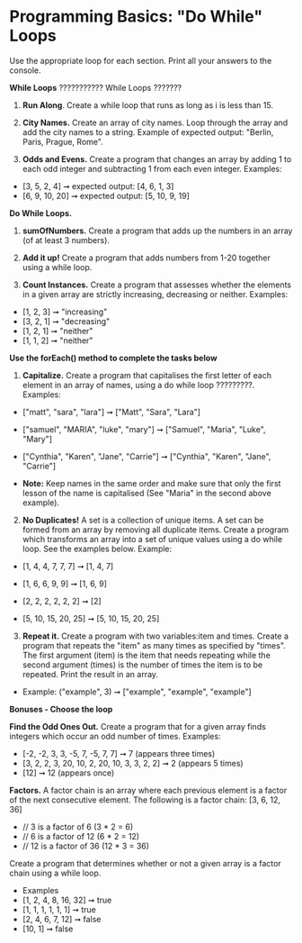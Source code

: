 # Programming Basics: "Do While" Loops

Use the appropriate loop for each section. Print all your answers to the console.

**While Loops** ??????????? While Loops ???????

1. **Run Along**. Create a while loop that runs as long as i is less than 15.

2. **City Names.** Create an array of city names. Loop through the array and add the city names to a string. Example of expected output: "Berlin, Paris, Prague, Rome". 

3. **Odds and Evens.** Create a program that changes an array by adding 1 to each odd integer and subtracting 1 from each even integer. Examples:
* [3, 5, 2, 4] ➞ expected output: [4, 6, 1, 3]
* [6, 9, 10, 20] ➞ expected output: [5, 10, 9, 19]

**Do While Loops.**

1. **sumOfNumbers.** Create a program that adds up the numbers in an array (of at least 3 numbers).

2. **Add it up!** Create a program that adds numbers from 1-20 together using a while loop. 

3. **Count Instances.** Create a program that assesses whether the elements in a given array are strictly increasing, decreasing or neither. Examples:
* [1, 2, 3] ➞ "increasing"
* [3, 2, 1] ➞ "decreasing"
* [1, 2, 1] ➞ "neither"
* [1, 1, 2] ➞ "neither"

**Use the forEach() method to complete the tasks below**

1. **Capitalize.** Create a program that capitalises the first letter of each element in an array of names, using a do while loop ?????????. Examples:
* ["matt", "sara", "lara"] ➞ ["Matt", "Sara", "Lara"]
* ["samuel", "MARIA", "luke", "mary"] ➞ ["Samuel", "Maria", "Luke", "Mary"]
* ["Cynthia", "Karen", "Jane", "Carrie"] ➞ ["Cynthia", "Karen", "Jane", "Carrie"]

* **Note:** Keep names in the same order and make sure that only the first lesson of the name is capitalised (See "Maria" in the second above example). 
	
2. **No Duplicates!** A set is a collection of unique items. A set can be formed from an array by removing all duplicate items. Create a program which transforms an array into a set of unique values using a do while loop. See the examples below. Example:
* [1, 4, 4, 7, 7, 7] ➞ [1, 4, 7]

* [1, 6, 6, 9, 9] ➞ [1, 6, 9]
* [2, 2, 2, 2, 2, 2] ➞ [2]
* [5, 10, 15, 20, 25] ➞ [5, 10, 15, 20, 25]

3. **Repeat it.** Create a program with two variables:item and times. Create a program that repeats the "item" as many times as specified by "times". The first argument (item) is the item that needs repeating while the second argument (times) is the number of times the item is to be repeated. Print the result in an array.
* Example: ("example", 3) ➞ ["example", "example", "example"]

**Bonuses - Choose the loop**

**Find the Odd Ones Out.** Create a program that for a given array finds integers which occur an odd number of times. Examples:
* [-2, -2, 3, 3, -5, 7, -5, 7, 7] ➞ 7 (appears three times)
* [3, 2, 2, 3, 20, 10, 2, 20, 10, 3, 3, 2, 2] ➞ 2 (appears 5 times)
* [12] ➞ 12 (appears once)

**Factors.** A factor chain is an array where each previous element is a factor of the next consecutive element. The following is a factor chain:
[3, 6, 12, 36]

* // 3 is a factor of 6 (3 * 2 = 6)
* // 6 is a factor of 12 (6 * 2 = 12)
* // 12 is a factor of 36 (12 * 3 = 36)

Create a program that determines whether or not a given array is a factor chain using a while loop.
* Examples
* [1, 2, 4, 8, 16, 32] ➞ true
* [1, 1, 1, 1, 1, 1] ➞ true
* [2, 4, 6, 7, 12] ➞ false
* [10, 1] ➞ false

